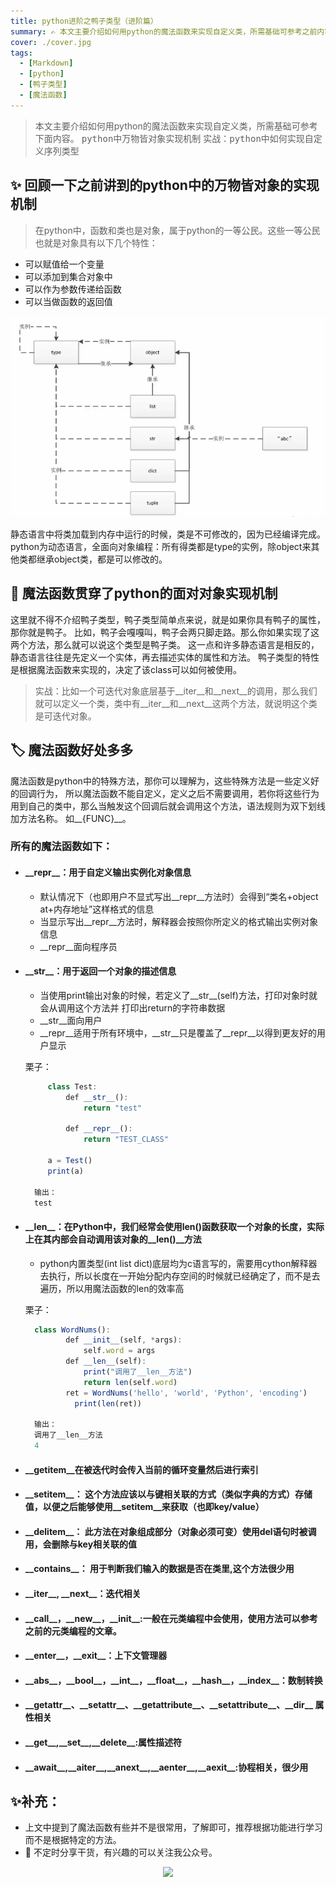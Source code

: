 ```yaml
---
title: python进阶之鸭子类型（进阶篇）
summary: ✍️ 本文主要介绍如何用python的魔法函数来实现自定义类，所需基础可参考之前内容
cover: ./cover.jpg
tags:
  - [Markdown]
  - [python]
  - [鸭子类型]
  - [魔法函数]
---
```

> 本文主要介绍如何用python的魔法函数来实现自定义类，所需基础可参考下面内容。
<kbd>python中万物皆对象实现机制</kbd>
<kbd>实战：python中如何实现自定义序列类型</kbd>

## ✨ 回顾一下之前讲到的python中的万物皆对象的实现机制

> 在python中，函数和类也是对象，属于python的一等公民。这些一等公民也就是对象具有以下几个特性：
- 可以赋值给一个变量
- 可以添加到集合对象中
- 可以作为参数传递给函数
- 可以当做函数的返回值

![实现机制图](cover.jpg)

 静态语言中将类加载到内存中运行的时候，类是不可修改的，因为已经编译完成。python为动态语言，全面向对象编程：所有得类都是type的实例，除object来其他类都继承object类，都是可以修改的。


## 🧮 魔法函数贯穿了python的面对对象实现机制
这里就不得不介绍鸭子类型，鸭子类型简单点来说，就是如果你具有鸭子的属性，那你就是鸭子。
比如，鸭子会嘎嘎叫，鸭子会两只脚走路。那么你如果实现了这两个方法，那么就可以说这个类型是鸭子类。
这一点和许多静态语言是相反的，静态语言往往是先定义一个实体，再去描述实体的属性和方法。
鸭子类型的特性是根据魔法函数来实现的，决定了该class可以如何被使用。
> 实战：比如一个可迭代对象底层基于__iter__和__next__的调用，那么我们就可以定义一个类，类中有__iter__和__next__这两个方法，就说明这个类是可迭代对象。

## 🏷️ 魔法函数好处多多
魔法函数是python中的特殊方法，那你可以理解为，这些特殊方法是一些定义好的回调行为，
所以魔法函数不能自定义，定义之后不需要调用，若你将这些行为用到自己的类中，那么当触发这个回调后就会调用这个方法，语法规则为双下划线加方法名称。
如__{FUNC}__。
###  所有的魔法函数如下：
- ####  \_\_repr__：用于自定义输出实例化对象信息
  - 默认情况下（也即用户不显式写出__repr__方法时）会得到“类名+object at+内存地址”这样格式的信息
  - 当显示写出__repr__方法时，解释器会按照你所定义的格式输出实例对象信息
  - __repr__面向程序员

- #### \_\_str__：用于返回一个对象的描述信息
  - 当使用print输出对象的时候，若定义了__str__(self)方法，打印对象时就会从调用这个方法并
  打印出return的字符串数据
  - __str__面向用户
  - __repr__适用于所有环境中，__str__只是覆盖了__repr__以得到更友好的用户显示


  栗子：
  ```ts
       class Test:
           def __str__():
               return "test"
           
           def __repr__():
               return "TEST_CLASS"
       
       a = Test()
       print(a)

    输出：
    test
   ```
- #### \_\_len__：在Python中，我们经常会使用len()函数获取一个对象的长度，实际上在其内部会自动调用该对象的__len()__方法
  - python内置类型(int list dict)底层均为c语言写的，需要用cython解释器去执行，所以长度在一开始分配内存空间的时候就已经确定了，而不是去遍历，所以用魔法函数的len的效率高
  
  栗子：
  ```ts
    class WordNums():
           def __init__(self, *args):
               self.word = args
           def __len__(self):
               print("调用了__len__方法")
               return len(self.word)
           ret = WordNums('hello', 'world', 'Python', 'encoding')
             print(len(ret))
                 
    输出：
    调用了__len__方法
    4
  ```


- #### __getitem__在被迭代时会传入当前的循环变量然后进行索引

- #### \_\_setitem__： 这个方法应该以与键相关联的方式（类似字典的方式）存储值，以便之后能够使用__setitem__来获取（也即key/value）
- #### \_\_delitem__： 此方法在对象组成部分（对象必须可变）使用del语句时被调用，会删除与key相关联的值
- #### \_\_contains__： 用于判断我们输入的数据是否在类里,这个方法很少用
- #### \_\_iter__, \_\_next__：迭代相关
- #### \_\_call__，\_\_new__，\_\_init__:一般在元类编程中会使用，使用方法可以参考之前的元类编程的文章。
- #### \_\_enter__，\_\_exit__：上下文管理器
- #### \_\_abs__，\_\_bool__，\_\_int__，\_\_float__，\_\_hash__，\_\_index__：数制转换
- #### \_\_getattr__、\_\_setattr__、\_\_getattribute__、\_\_setattribute__、\_\_dir__ 属性相关
- #### \_\_get__,\_\_set__,\_\_delete__:属性描述符
- #### \_\_await__,\_\_aiter__,\_\_anext__,\_\_aenter__,\_\_aexit__:协程相关，很少用

## ✨补充：

- 上文中提到了魔法函数有些并不是很常用，了解即可，推荐根据功能进行学习而不是根据特定的方法。
- 🚀 不定时分享干货，有兴趣的可以关注我公众号。

<div align="center"><img src="https://my-bucket-1259813675.cos-website.ap-guangzhou.myqcloud.com/wordpress/2022/05/20220504120500968-300x300.jpg">
</div>

